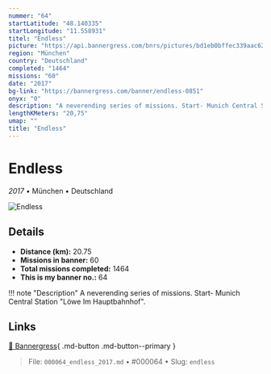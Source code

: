 ```yaml
---
nummer: "64"
startLatitude: "48.140335"
startLongitude: "11.558931"
titel: "Endless"
picture: "https://api.bannergress.com/bnrs/pictures/bd1eb0bffec339aac622bee752caf378"
region: "München"
country: "Deutschland"
completed: "1464"
missions: "60"
date: "2017"
bg-link: "https://bannergress.com/banner/endless-0851"
onyx: "0"
description: "A neverending series of missions. Start- Munich Central Station \"Löwe Im Hauptbahnhof\"."
lengthKMeters: "20,75"
umap: ""
title: "Endless"
---
```

# Endless

*2017* • München • Deutschland

![Endless](https://api.bannergress.com/bnrs/pictures/bd1eb0bffec339aac622bee752caf378)

## Details
- **Distance (km):** 20.75
- **Missions in banner:** 60
- **Total missions completed:** 1464
- **This is my banner no.:** 64


!!! note "Description"
    A neverending series of missions. Start- Munich Central Station "Löwe Im Hauptbahnhof".



## Links
[🔗 Bannergress](https://bannergress.com/banner/endless-0851){ .md-button .md-button--primary }



> File: `000064_endless_2017.md` • #000064 • Slug: `endless`

